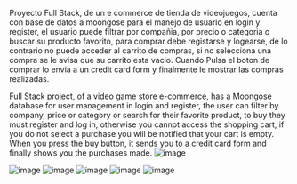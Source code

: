 Proyecto Full Stack, de un e commerce de tienda de videojuegos, cuenta con base de datos a moongose para el manejo de usuario en login y register, el usuario puede filtrar por compañia, por precio o categoria o buscar su producto favorito, para comprar debe registarse y logearse, de lo contrario no puede acceder al carrito de compras, si no selecciona una compra se le avisa que su carrito esta vacio. Cuando Pulsa el boton de comprar lo envia a un credit card form y finalmente le mostrar las compras realizadas.

Full Stack project, of a video game store e-commerce, has a Moongose ​​database for user management in login and register, the user can filter by company, price or category or search for their favorite product, to buy they must register and log in, otherwise you cannot access the shopping cart, if you do not select a purchase you will be notified that your cart is empty. When you press the buy button, it sends you to a credit card form and finally shows you the purchases made.
![image](https://github.com/user-attachments/assets/bed44663-085e-4ea8-9751-2c1062100bbf)

![image](https://github.com/user-attachments/assets/243a0e39-eb5e-4739-8dd6-86941ca9acb9)
![image](https://github.com/user-attachments/assets/4f92af1d-cc12-42da-b33a-283480d11ad5)
![image](https://github.com/user-attachments/assets/3df7aa30-9017-474b-9232-ca06e9dfd9d4)
![image](https://github.com/user-attachments/assets/e5318d52-c011-46e5-bb37-182f411107df)
![image](https://github.com/user-attachments/assets/495c5bb3-0ba9-4faa-b4f1-6ca659cd30f8)
